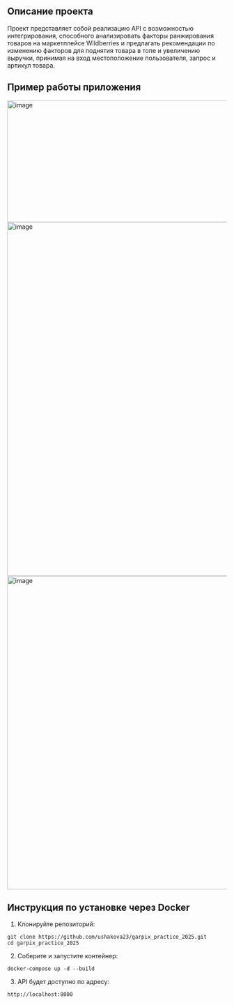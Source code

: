 ## Описание проекта 
Проект представляет собой реализацию API с возможностью интегрирования, способного анализировать факторы ранжирования товаров на маркетплейсе Wildberries и предлагать рекомендации по изменению факторов для поднятия товара в топе и увеличению выручки, принимая на вход местоположение пользователя, запрос и артикул товара.

## Пример работы приложения
<img width="1536" height="279" alt="image" src="https://github.com/user-attachments/assets/896116f8-bafc-418f-908c-b6a411843ebf" />
<img width="1585" height="812" alt="image" src="https://github.com/user-attachments/assets/7096eccc-abcc-4ac1-a968-163993860d41" />
<img width="1566" height="719" alt="image" src="https://github.com/user-attachments/assets/89877a77-f98c-4eae-8155-a28f3f7d76ee" />


## Инструкция по установке через Docker
1. Клонируйте репозиторий:
```
git clone https://github.com/ushakova23/garpix_practice_2025.git
cd garpix_practice_2025
```
2. Соберите и запустите контейнер:
```
docker-compose up -d --build
```
3. API будет доступно по адресу:
```
http://localhost:8000
```
